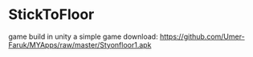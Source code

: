 # StickToFloor
 game build in unity
 a simple game 
 download: https://github.com/Umer-Faruk/MYApps/raw/master/Styonfloor1.apk
